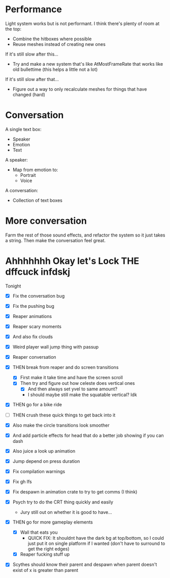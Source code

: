 # Performance

Light system works but is not performant. I think there's plenty of room at the top:

- Combine the hitboxes where possible
- Reuse meshes instead of creating new ones

If it's still slow after this...

- Try and make a new system that's like AtMostFrameRate that works like old bullettime (this helps a little not a lot)

If it's still slow after that...

- Figure out a way to only recalculate meshes for things that have changed (hard)

# Conversation

A single text box:

- Speaker
- Emotion
- Text

A speaker:

- Map from emotion to:
    - Portrait
    - Voice

A conversation:

- Collection of text boxes

# More conversation

Farm the rest of those sound effects, and refactor the system so it just takes a string. Then make the conversation feel great.

# Ahhhhhhh Okay let's Lock THE dffcuck infdskj

Tonight
- [x] Fix the conversation bug
- [x] Fix the pushing bug
- [x] Reaper animations
- [x] Reaper scary moments
- [x] And also fix clouds
- [x] Weird player wall jump thing with passup
- [x] Reaper conversation

- [x] THEN break from reaper and do screen transitions
    - [x] First make it take time and have the screen scroll
    - [x] Then try and figure out how celeste does vertical ones
        - [x] And then always set yvel to same amount?
        - I should maybe still make the squatable vertical? Idk

- [x] THEN go for a bike ride

- [ ] THEN crush these quick things to get back into it
- [x] Also make the circle transitions look smoother
- [x] And add particle effects for head that do a better job showing if you can dash
- [x] Also juice a look up animation
- [x] Jump depend on press duration
- [x] Fix compilation warnings
- [x] Fix gh lfs
- [x] Fix despawn in animation crate to try to get comms (I think)

- [x] Psych try to do the CRT thing quickly and easily
    - Jury still out on whether it is good to have...

- [x] THEN go for more gameplay elements
    - [x] Wall that eats you
        - QUICK FIX: It shouldnt have the dark bg at top/bottom, so I could just put it on single platform if I wanted (don't have to surround to get the right edges)
    - [x] Reaper fucking stuff up

- [x] Scythes should know their parent and despawn when parent doesn't exist of x is greater than parent



